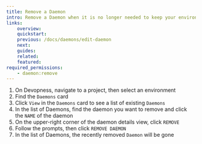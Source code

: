 ```yaml
---
title: Remove a Daemon
intro: Remove a Daemon when it is no longer needed to keep your environment organized.
links:
    overview:
    quickstart:
    previous: /docs/daemons/edit-daemon
    next:
    guides:
    related:
    featured:
required_permissions:
    - daemon:remove
---
```


1. On Devopness, navigate to a project, then select an environment
1. Find the `Daemons` card
1. Click `View` in the `Daemons` card to see a list of existing `Daemons`
1. In the list of Daemons, find the daemon you want to remove and click the `NAME` of the daemon
1. On the upper-right corner of the daemon details view, click `REMOVE`
1. Follow the prompts, then click `REMOVE DAEMON`
1. In the list of Daemons, the recently removed `Daemon` will be gone
